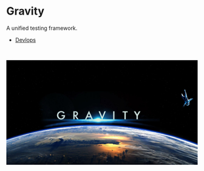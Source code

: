 # Gravity

A unified testing framework.

- [Devlops](./docs/content/devops/index.md)

<br>

![Gravity](docs/content/images/gravity.jpg "Gravity")

